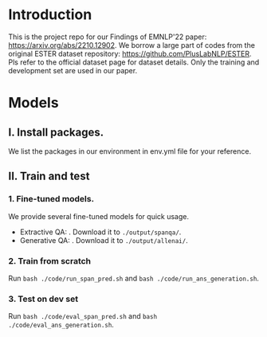 # Introduction
This is the project repo for our Findings of EMNLP'22 paper: https://arxiv.org/abs/2210.12902. We borrow a large part of codes from the original ESTER dataset repository: https://github.com/PlusLabNLP/ESTER. Pls refer to the official dataset page for dataset details. Only the training and development set are used in our paper.

# Models
## I. Install packages. 
We list the packages in our environment in env.yml file for your reference.

## II. Train and test
### 1. Fine-tuned models.
We provide several fine-tuned models for quick usage.
- Extractive QA: . Download it to `./output/spanqa/`.
- Generative QA: . Download it to `./output/allenai/`.

### 2. Train from scratch 
Run `bash ./code/run_span_pred.sh` and `bash ./code/run_ans_generation.sh`.

### 3. Test on dev set
Run `bash ./code/eval_span_pred.sh` and `bash ./code/eval_ans_generation.sh`.
